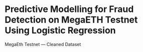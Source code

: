 # Predictive Modelling for Fraud Detection on MegaETH Testnet Using Logistic Regression
MegaEth Testnet — Cleaned Dataset
